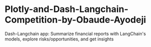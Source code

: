 # Plotly-and-Dash-Langchain-Competition-by-Obaude-Ayodeji
Dash-Langchain app: Summarize financial reports with LangChain's models, explore risks/opportunities, and get insights

